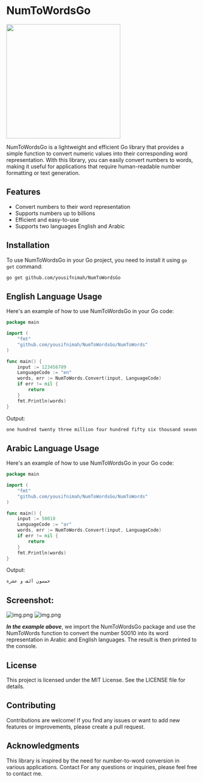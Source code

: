 
# NumToWordsGo

<img src="https://i.imgur.com/eaRH6QU.png" width="300px">

NumToWordsGo is a lightweight and efficient Go library that provides a simple function to convert numeric values into their corresponding word representation. With this library, you can easily convert numbers to words, making it useful for applications that require human-readable number formatting or text generation.

## Features

- Convert numbers to their word representation
- Supports numbers up to billions
- Efficient and easy-to-use
- Supports two languages English and Arabic

## Installation

To use NumToWordsGo in your Go project, you need to install it using `go get` command:

```bash
go get github.com/yousifnimah/NumToWordsGo
```

## English Language Usage

Here's an example of how to use NumToWordsGo in your Go code:

```go
package main

import (
	"fmt"
	"github.com/yousifnimah/NumToWordsGo/NumToWords"
)

func main() {
	input := 123456789
	LanguageCode := "en"
	words, err := NumToWords.Convert(input, LanguageCode)
	if err != nil {
		return
	}
	fmt.Println(words)
}
```

Output:
```go
one hundred twenty three million four hundred fifty six thousand seven hundred eighty nine
```

## Arabic Language Usage

Here's an example of how to use NumToWordsGo in your Go code:

```go
package main

import (
	"fmt"
	"github.com/yousifnimah/NumToWordsGo/NumToWords"
)

func main() {
	input := 50010
	LanguageCode := "ar"
	words, err := NumToWords.Convert(input, LanguageCode)
	if err != nil {
		return
	}
	fmt.Println(words)
}
```

Output:
```go
خمسون ألف و عشرة
```

## Screenshot:
![img.png](https://i.imgur.com/g0kPxcB.png)
![img.png](https://i.imgur.com/IJyLyrn.gif)

***In the example above***, we import the NumToWordsGo package and use the NumToWords function to convert the number 50010 into its word representation in Arabic and English languages. The result is then printed to the console.


## License
This project is licensed under the MIT License. See the LICENSE file for details.

## Contributing
Contributions are welcome! If you find any issues or want to add new features or improvements, please create a pull request.

## Acknowledgments
This library is inspired by the need for number-to-word conversion in various applications.
Contact
For any questions or inquiries, please feel free to contact me.
